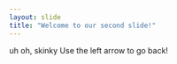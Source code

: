 ```yaml
---
layout: slide
title: "Welcome to our second slide!"
---
```

uh oh, skinky
Use the left arrow to go back!
